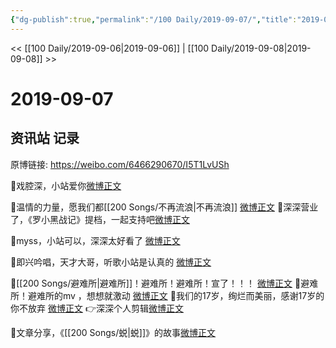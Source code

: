 ```yaml
---
{"dg-publish":true,"permalink":"/100 Daily/2019-09-07/","title":"2019-09-07","created":"2023-03-28T16:18:40.558+08:00","updated":"2023-03-28T16:20:06.099+08:00"}
---
```



<< [[100 Daily/2019-09-06\|2019-09-06]] | [[100 Daily/2019-09-08\|2019-09-08]] >>

# 2019-09-07

## 资讯站 记录

原博链接: https://weibo.com/6466290670/I5T1LvUSh

🌸戏腔深，小站爱你[微博正文](https://m.weibo.cn/6466290670/4413797302878377)

🌸温情的力量，愿我们都[[200 Songs/不再流浪\|不再流浪]]
[微博正文](https://m.weibo.cn/6466290670/4413839304978555)
🌸深深营业了，《罗小黑战记》提档，一起支持吧[微博正文](https://m.weibo.cn/6466290670/4413877988818454)

🌸myss，小站可以，深深太好看了
[微博正文](https://m.weibo.cn/6466290670/4413853917543372)

🌸即兴吟唱，天才大哥，听歌小站是认真的
[微博正文](https://m.weibo.cn/6466290670/4413860544524957)



🌸[[200 Songs/避难所\|避难所]]！避难所！避难所！宣了！！！
[微博正文](https://m.weibo.cn/6466290670/4413952030828717)
🌸避难所！避难所的mv ，想想就激动
[微博正文](https://m.weibo.cn/6466290670/4413970708716682)
🌸我们的17岁，绚烂而美丽，感谢17岁的你不放弃
[微博正文](https://m.weibo.cn/6466290670/4413980254440789)
👉深深个人剪辑[微博正文](https://m.weibo.cn/6466290670/4414007462620327)

🌸文章分享，《[[200 Songs/蜕\|蜕]]》的故事[微博正文](https://m.weibo.cn/6466290670/4413953654050803)


